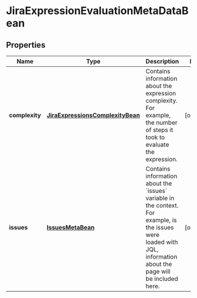 
# JiraExpressionEvaluationMetaDataBean

## Properties
Name | Type | Description | Notes
------------ | ------------- | ------------- | -------------
**complexity** | [**JiraExpressionsComplexityBean**](JiraExpressionsComplexityBean.md) | Contains information about the expression complexity. For example, the number of steps it took to evaluate the expression. |  [optional]
**issues** | [**IssuesMetaBean**](IssuesMetaBean.md) | Contains information about the &#x60;issues&#x60; variable in the context. For example, is the issues were loaded with JQL, information about the page will be included here. |  [optional]



